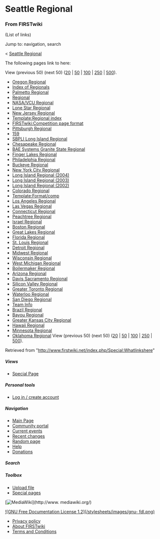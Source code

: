 # Seattle Regional

### From FIRSTwiki

(List of links)

Jump to: navigation, search

&lt; [Seattle Regional](/index.php?title=Seattle_Regional&redirect=no "Seattle
Regional" )  

The following pages link to here:

View (previous 50) (next 50)
([20](/index.php?title=Special:Whatlinkshere/Seattle_Regional&limit=20&from=0
"Special:Whatlinkshere/Seattle Regional" ) |
[50](/index.php?title=Special:Whatlinkshere/Seattle_Regional&limit=50&from=0
"Special:Whatlinkshere/Seattle Regional" ) |
[100](/index.php?title=Special:Whatlinkshere/Seattle_Regional&limit=100&from=0
"Special:Whatlinkshere/Seattle Regional" ) |
[250](/index.php?title=Special:Whatlinkshere/Seattle_Regional&limit=250&from=0
"Special:Whatlinkshere/Seattle Regional" ) |
[500](/index.php?title=Special:Whatlinkshere/Seattle_Regional&limit=500&from=0
"Special:Whatlinkshere/Seattle Regional" )).

  * [Oregon Regional](/index.php/Oregon_Regional "Oregon Regional" )
  * [Index of Regionals](/index.php/Index_of_Regionals "Index of Regionals" )
  * [Palmetto Regional](/index.php/Palmetto_Regional "Palmetto Regional" )
  * [Regional](/index.php/Regional "Regional" )
  * [NASA/VCU Regional](/index.php/NASA/VCU_Regional "NASA/VCU Regional" )
  * [Lone Star Regional](/index.php/Lone_Star_Regional "Lone Star Regional" )
  * [New Jersey Regional](/index.php/New_Jersey_Regional "New Jersey Regional" )
  * [Template:Regional index](/index.php/Template:Regional_index "Template:Regional index" )
  * [FIRSTwiki:Competition page format](/index.php/FIRSTwiki:Competition_page_format "FIRSTwiki:Competition page format" )
  * [Pittsburgh Regional](/index.php/Pittsburgh_Regional "Pittsburgh Regional" )
  * [159](/index.php/159 "159" )
  * [SBPLI Long Island Regional](/index.php/SBPLI_Long_Island_Regional "SBPLI Long Island Regional" )
  * [Chesapeake Regional](/index.php/Chesapeake_Regional "Chesapeake Regional" )
  * [BAE Systems Granite State Regional](/index.php/BAE_Systems_Granite_State_Regional "BAE Systems Granite State Regional" )
  * [Finger Lakes Regional](/index.php/Finger_Lakes_Regional "Finger Lakes Regional" )
  * [Philadelphia Regional](/index.php/Philadelphia_Regional "Philadelphia Regional" )
  * [Buckeye Regional](/index.php/Buckeye_Regional "Buckeye Regional" )
  * [New York City Regional](/index.php/New_York_City_Regional "New York City Regional" )
  * [Long Island Regional (2004)](/index.php/Long_Island_Regional_%282004%29 "Long Island Regional \(2004\)" )
  * [Long Island Regional (2003)](/index.php/Long_Island_Regional_%282003%29 "Long Island Regional \(2003\)" )
  * [Long Island Regional (2002)](/index.php/Long_Island_Regional_%282002%29 "Long Island Regional \(2002\)" )
  * [Colorado Regional](/index.php/Colorado_Regional "Colorado Regional" )
  * [Template:Format/comp](/index.php/Template:Format/comp "Template:Format/comp" )
  * [Los Angeles Regional](/index.php/Los_Angeles_Regional "Los Angeles Regional" )
  * [Las Vegas Regional](/index.php/Las_Vegas_Regional "Las Vegas Regional" )
  * [Connecticut Regional](/index.php/Connecticut_Regional "Connecticut Regional" )
  * [Peachtree Regional](/index.php/Peachtree_Regional "Peachtree Regional" )
  * [Israel Regional](/index.php/Israel_Regional "Israel Regional" )
  * [Boston Regional](/index.php/Boston_Regional "Boston Regional" )
  * [Great Lakes Regional](/index.php/Great_Lakes_Regional "Great Lakes Regional" )
  * [Florida Regional](/index.php/Florida_Regional "Florida Regional" )
  * [St. Louis Regional](/index.php/St._Louis_Regional "St. Louis Regional" )
  * [Detroit Regional](/index.php/Detroit_Regional "Detroit Regional" )
  * [Midwest Regional](/index.php/Midwest_Regional "Midwest Regional" )
  * [Wisconsin Regional](/index.php/Wisconsin_Regional "Wisconsin Regional" )
  * [West Michigan Regional](/index.php/West_Michigan_Regional "West Michigan Regional" )
  * [Boilermaker Regional](/index.php/Boilermaker_Regional "Boilermaker Regional" )
  * [Arizona Regional](/index.php/Arizona_Regional "Arizona Regional" )
  * [Davis Sacramento Regional](/index.php/Davis_Sacramento_Regional "Davis Sacramento Regional" )
  * [Silicon Valley Regional](/index.php/Silicon_Valley_Regional "Silicon Valley Regional" )
  * [Greater Toronto Regional](/index.php/Greater_Toronto_Regional "Greater Toronto Regional" )
  * [Waterloo Regional](/index.php/Waterloo_Regional "Waterloo Regional" )
  * [San Diego Regional](/index.php/San_Diego_Regional "San Diego Regional" )
  * [Team Info](/index.php/Team_Info "Team Info" )
  * [Brazil Regional](/index.php/Brazil_Regional "Brazil Regional" )
  * [Bayou Regional](/index.php/Bayou_Regional "Bayou Regional" )
  * [Greater Kansas City Regional](/index.php/Greater_Kansas_City_Regional "Greater Kansas City Regional" )
  * [Hawaii Regional](/index.php/Hawaii_Regional "Hawaii Regional" )
  * [Minnesota Regional](/index.php/Minnesota_Regional "Minnesota Regional" )
  * [Oklahoma Regional](/index.php/Oklahoma_Regional "Oklahoma Regional" )
View (previous 50) (next 50)
([20](/index.php?title=Special:Whatlinkshere/Seattle_Regional&limit=20&from=0
"Special:Whatlinkshere/Seattle Regional" ) |
[50](/index.php?title=Special:Whatlinkshere/Seattle_Regional&limit=50&from=0
"Special:Whatlinkshere/Seattle Regional" ) |
[100](/index.php?title=Special:Whatlinkshere/Seattle_Regional&limit=100&from=0
"Special:Whatlinkshere/Seattle Regional" ) |
[250](/index.php?title=Special:Whatlinkshere/Seattle_Regional&limit=250&from=0
"Special:Whatlinkshere/Seattle Regional" ) |
[500](/index.php?title=Special:Whatlinkshere/Seattle_Regional&limit=500&from=0
"Special:Whatlinkshere/Seattle Regional" )).

Retrieved from "<http://www.firstwiki.net/index.php/Special:Whatlinkshere>"

##### Views

  * [Special Page](/index.php/Special:Whatlinkshere/Seattle_Regional)

##### Personal tools

  * [Log in / create account](/index.php?title=Special:Userlogin&returnto=Special:Whatlinkshere)

[](/index.php/Main_Page "Main Page" )

##### Navigation

  * [Main Page](/index.php/Main_Page)
  * [Community portal](/index.php/FIRSTwiki:Community_portal)
  * [Current events](/index.php/Current_events)
  * [Recent changes](/index.php/Special:Recentchanges)
  * [Random page](/index.php/Special:Random)
  * [Help](/index.php/Help:Contents)
  * [Donations](/index.php/FIRSTwiki:Site_support)

##### Search



##### Toolbox

  * [Upload file](/index.php/Special:Upload)
  * [Special pages](/index.php/Special:Specialpages)

[![MediaWiki](/skins/common/images/poweredby_mediawiki_88x31.png)](http://www.
mediawiki.org/)

[![GNU Free Documentation License 1.2](/stylesheets/images/gnu-
fdl.png)](http://www.gnu.org/copyleft/fdl.html)

  * [Privacy policy](/index.php/FIRSTwiki:Privacy_policy "FIRSTwiki:Privacy policy" )
  * [About FIRSTwiki](/index.php/FIRSTwiki:About "FIRSTwiki:About" )
  * [Terms and Conditions](/index.php/FIRSTwiki:Terms_and_conditions "FIRSTwiki:Terms and conditions" )


